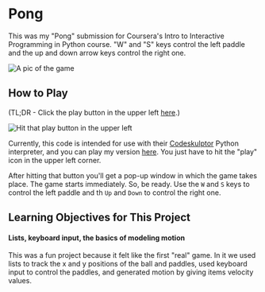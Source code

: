 # Pong

This was my "Pong" submission for Coursera's Intro to Interactive Programming in Python course. "W" and "S" keys control the left paddle and the up and down arrow keys control the right one.

![A pic of the game](https://raw.githubusercontent.com/znalbert/rice_university_coursera_iipp/master/04_pong/pong.png)

## How to Play

(TL;DR - Click the play button in the upper left [here](http://www.codeskulptor.org/#user41_DdmW3XS8ca_2.py).)

![Hit that play button in the upper left](https://raw.githubusercontent.com/znalbert/rice_university_coursera_iipp/master/01_rock_paper_scissors_lizard_spock/rpsls-play-button.png)

Currently, this code is intended for use with their [Codeskulptor](http://www.codeskulptor.org/) Python interpreter, and you can play my version [here](http://www.codeskulptor.org/#user41_DdmW3XS8ca_2.py). You just have to hit the "play" icon in the upper left corner.

After hitting that button you'll get a pop-up window in which the game takes place. The game starts immediately. So, be ready. Use the `W` and `S` keys to control the left paddle and th `Up` and `Down` to control the right one.

## Learning Objectives for This Project

#### Lists, keyboard input, the basics of modeling motion

This was a fun project because it felt like the first "real" game. In it we used lists to track the x and y positions of the ball and paddles, used keyboard input to control the paddles, and generated motion by giving items velocity values.
